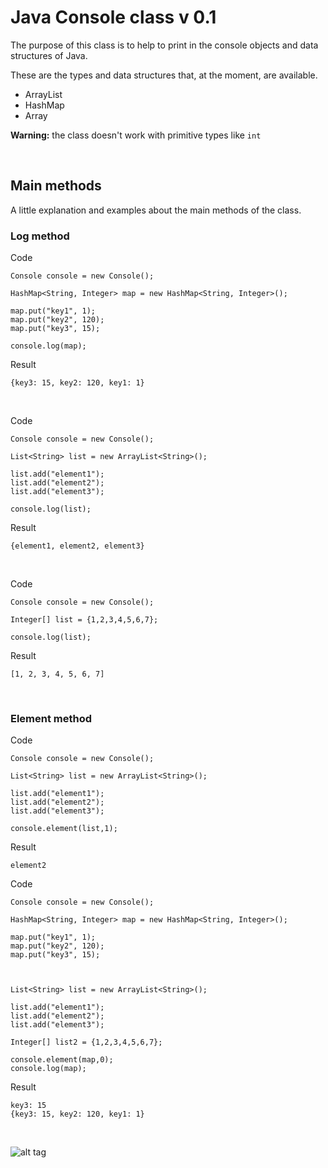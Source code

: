 # Java Console class v 0.1 
The purpose of this class is to help to print in the console objects and data structures of Java.

These are the types and data structures that, at the moment, are available.

* ArrayList
* HashMap
* Array

**Warning:** the class doesn't work with primitive types like `int`


<br />

## Main methods
A little explanation and examples about the main methods of the class.

### Log method

Code
```
Console console = new Console();

HashMap<String, Integer> map = new HashMap<String, Integer>();

map.put("key1", 1);
map.put("key2", 120);
map.put("key3", 15);

console.log(map);
```

Result
```
{key3: 15, key2: 120, key1: 1}
```

<br />

Code
```
Console console = new Console();

List<String> list = new ArrayList<String>();

list.add("element1");
list.add("element2");
list.add("element3");

console.log(list);
```

Result
```
{element1, element2, element3}
```

<br />

Code
```
Console console = new Console();

Integer[] list = {1,2,3,4,5,6,7};

console.log(list);
```

Result
```
[1, 2, 3, 4, 5, 6, 7]
```

<br />

### Element method

Code
```
Console console = new Console();

List<String> list = new ArrayList<String>();

list.add("element1");
list.add("element2");
list.add("element3");

console.element(list,1);
```

Result
```
element2
```

Code
```
Console console = new Console();

HashMap<String, Integer> map = new HashMap<String, Integer>();

map.put("key1", 1);
map.put("key2", 120);
map.put("key3", 15);



List<String> list = new ArrayList<String>();

list.add("element1");
list.add("element2");
list.add("element3");

Integer[] list2 = {1,2,3,4,5,6,7};

console.element(map,0);
console.log(map);
```

Result
```
key3: 15
{key3: 15, key2: 120, key1: 1}
```

<br />

![alt tag](http://es.creativecommons.org/blog/wp-content/uploads/2013/04/by_petit.png)

